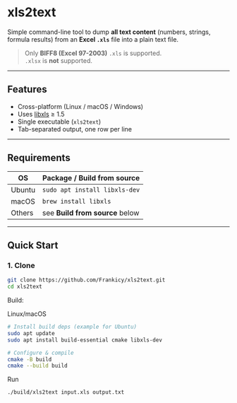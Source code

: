 # xls2text

Simple command-line tool to dump **all text content** (numbers, strings, formula results) from an **Excel `.xls`** file into a plain text file.

> Only **BIFF8 (Excel 97-2003)** `.xls` is supported.  
> `.xlsx` is **not** supported.

---

## Features

- Cross-platform (Linux / macOS / Windows)  
- Uses [libxls](https://github.com/libxls/libxls) ≥ 1.5  
- Single executable (`xls2text`)  
- Tab-separated output, one row per line

---

## Requirements

| OS      | Package / Build from source |
|---------|-----------------------------|
| Ubuntu  | `sudo apt install libxls-dev` |
| macOS   | `brew install libxls`         |
| Others  | see **Build from source** below |

---

## Quick Start

### 1. Clone
```bash
git clone https://github.com/Frankicy/xls2text.git
cd xls2text
```
Build:

  Linux/macOS
```bash
# Install build deps (example for Ubuntu)
sudo apt update
sudo apt install build-essential cmake libxls-dev

# Configure & compile
cmake -B build
cmake --build build
```
  Run
```bash
./build/xls2text input.xls output.txt
```